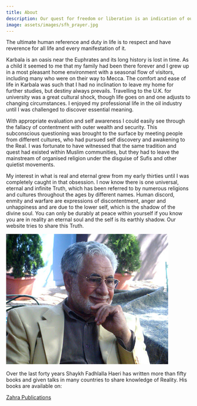 ```yaml
---
title: About
description: Our quest for freedom or liberation is an indication of our drive towards cosmic consciousness, which is both our origin and destiny. This site hosts the knowledge to help you along the cosmic journey from self to soul.
image: assets/images/sfh_prayer.jpg
---
```


<div class="callout6">
The ultimate human reference and duty in life is to respect and have reverence for all life and every manifestation of it. 
</div>

Karbala is an oasis near the Euphrates and its long history is lost in time. As a child it seemed to me that my family had been there forever and I grew up in a most pleasant home environment with a seasonal flow of visitors, including many who were on their way to Mecca. The comfort and ease of life in Karbala was such that I had no inclination to leave my home for further studies, but destiny always prevails. Travelling to the U.K. for university was a great cultural shock, though life goes on and one adjusts to changing circumstances. I enjoyed my professional life in the oil industry until I was challenged to discover essential meaning.

With appropriate evaluation and self awareness I could easily see through the fallacy of contentment with outer wealth and security. This subconscious questioning was brought to the surface by meeting people from different cultures, who had pursued self discovery and awakening to the Real. I was fortunate to have witnessed that the same tradition and quest had existed within Muslim communities, but they had to leave the mainstream of organised religion under the disguise of Sufis and other quietist movements. 

My interest in what is real and eternal grew from my early thirties until I was completely caught in that obsession. I now know there is one universal, eternal and infinite Truth, which has been referred to by numerous religions and cultures throughout the ages by different names. Human discord, enmity and warfare are expressions of discontentment, anger and unhappiness and are due to the lower self, which is the shadow of the divine soul. You can only be durably at peace within yourself if you know you are in reality an eternal soul and the self is its earthly shadow. Our website tries to share this Truth.

<img class="center-img" src="/assets/images/sfh_thinking.jpg" />

Over the last forty years Shaykh Fadhlalla Haeri has written more than fifty books and given talks in many countries to share knowledge of Reality.
His books are available on:

<div markdown="3" class="purchase-link">

<a href="https://zahrapublications.pub/" target="_blank">Zahra Publications</a>

</div>


